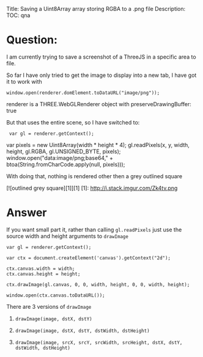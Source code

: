 Title: Saving a Uint8Array array storing RGBA to a .png file
Description:
TOC: qna

# Question:

I am currently trying to save a screenshot of a ThreeJS in a specific area to file.

So far I have only tried to get the image to display into a new tab, I have got it to work with



    window.open(renderer.domElement.toDataURL("image/png"));

renderer is a THREE.WebGLRenderer object with preserveDrawingBuffer: true

But that uses the entire scene, so I have switched to:

     var gl = renderer.getContext();
  var pixels = new Uint8Array(width * height * 4);
  gl.readPixels(x, y, width, height, gl.RGBA, gl.UNSIGNED_BYTE, pixels);
  window.open("data:image/png;base64," + btoa(String.fromCharCode.apply(null, pixels)));

With doing that, nothing is rendered other then a grey outlined square

[![outlined grey square][1]][1]
  [1]: http://i.stack.imgur.com/Zk4tv.png



# Answer

If you want small part it, rather than calling `gl.readPixels` just use the source width and height arguments to `drawImage`

    var gl = renderer.getContext();

    var ctx = document.createElement('canvas').getContext("2d");

    ctx.canvas.width = width;
    ctx.canvas.height = height;

    ctx.drawImage(gl.canvas, 0, 0, width, height, 0, 0, width, height);
    
    window.open(ctx.canvas.toDataURL());

There are 3 versions of `drawImage` 

1.  `drawImage(image, dstX, dstY)`

2.  `drawImage(image, dstX, dstY, dstWidth, dstHeight)`

3.  `drawImage(image, srcX, srcY, srcWidth, srcHeight, dstX, dstY, dstWidth, dstHeight)`
